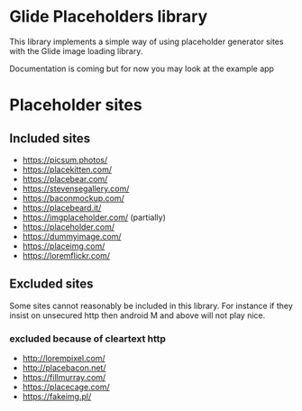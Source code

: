 # Glide Placeholders library

This library implements a simple way of using placeholder generator sites with the Glide image loading library.

Documentation is coming but for now you may look at the example app


# Placeholder sites

## Included sites

* https://picsum.photos/
* https://placekitten.com/
* https://placebear.com/
* https://stevensegallery.com/
* https://baconmockup.com/
* https://placebeard.it/
* https://imgplaceholder.com/ (partially)
* https://placeholder.com/
* https://dummyimage.com/
* https://placeimg.com/
* https://loremflickr.com/

## Excluded sites

Some sites cannot reasonably be included in this library. 
For instance if they insist on unsecured http then android M and above will not play nice.

### excluded because of cleartext http
* http://lorempixel.com/
* http://placebacon.net/
* https://fillmurray.com/
* https://placecage.com/
* https://fakeimg.pl/


